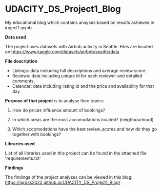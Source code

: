 # UDACITY_DS_Project1_Blog

My educational blog which contains anayses based on results achieved in iroject1.ipynb

**Data used**

The project uses datasets with Airbnb activity in Seattle.
Files are located on https://www.kaggle.com/datasets/airbnb/seattle/data

**File description** 

- Listings: data including full descriptions and average review score.
- Reviews: data including unique id for each reviewer and detailed comments.
- Calendar: data including listing id and the price and availability for that day.

**Purpose of that project** is to analyse thee topics:

1. How do prices influence amount of bookings?

2. In which areas are the most accomodations located? (neighbourhood)

3. Which accomodations have the best review_scores and how do they go together with bookings?

**Libraries used**

List of all libraries used in this project can be found in the attached file 'requirements.txt'

**Findings**

The findings of the project analyzes can be viewed in this blog:
https://igross2022.github.io/UDACITY_DS_Project1_Blog/
